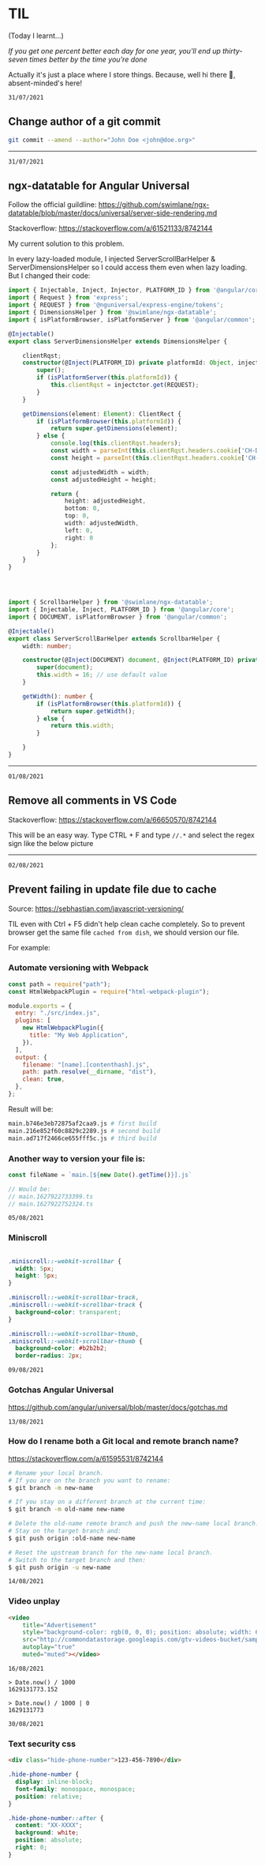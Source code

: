 # TIL
(Today I learnt...)

_If you get one percent better each day for one year, you'll end up thirty-seven times better by the time you're done_

Actually it's just a place where I store things. Because, well hi there 👋, absent-minded's here!


`31/07/2021`
## Change author of a git commit
```bash
git commit --amend --author="John Doe <john@doe.org>"
```

<hr>

`31/07/2021`
## ngx-datatable for Angular Universal
Follow the official guildline: https://github.com/swimlane/ngx-datatable/blob/master/docs/universal/server-side-rendering.md

Stackoverflow: https://stackoverflow.com/a/61521133/8742144

My current solution to this problem.

In every lazy-loaded module, I injected ServerScrollBarHelper & ServerDimensionsHelper so I could access them even when lazy loading. But I changed their code:

```ts
import { Injectable, Inject, Injector, PLATFORM_ID } from '@angular/core';
import { Request } from 'express';
import { REQUEST } from '@nguniversal/express-engine/tokens';
import { DimensionsHelper } from '@swimlane/ngx-datatable';
import { isPlatformBrowser, isPlatformServer } from '@angular/common';

@Injectable()
export class ServerDimensionsHelper extends DimensionsHelper {

    clientRqst;
    constructor(@Inject(PLATFORM_ID) private platformId: Object, injectctor: Injector) {
        super();
        if (isPlatformServer(this.platformId)) {
            this.clientRqst = injectctor.get(REQUEST);
        }
    }

    getDimensions(element: Element): ClientRect {
        if (isPlatformBrowser(this.platformId)) {
            return super.getDimensions(element);
        } else {
            console.log(this.clientRqst.headers);
            const width = parseInt(this.clientRqst.headers.cookie['CH-DW'], 10) || 1000;
            const height = parseInt(this.clientRqst.headers.cookie['CH-DH'], 10) || 800;

            const adjustedWidth = width;
            const adjustedHeight = height;

            return {
                height: adjustedHeight,
                bottom: 0,
                top: 0,
                width: adjustedWidth,
                left: 0,
                right: 0
            };
        }
    }
}




import { ScrollbarHelper } from '@swimlane/ngx-datatable';
import { Injectable, Inject, PLATFORM_ID } from '@angular/core';
import { DOCUMENT, isPlatformBrowser } from '@angular/common';

@Injectable()
export class ServerScrollBarHelper extends ScrollbarHelper {
    width: number;

    constructor(@Inject(DOCUMENT) document, @Inject(PLATFORM_ID) private platformId: Object) {
        super(document);
        this.width = 16; // use default value
    }

    getWidth(): number {
        if (isPlatformBrowser(this.platformId)) {
            return super.getWidth();
        } else {
            return this.width;
        }

    }
}
```

<hr>

`01/08/2021`
## Remove all comments in VS Code
Stackoverflow: https://stackoverflow.com/a/66650570/8742144

This will be an easy way. Type CTRL + F and type `//.*` and select the regex sign like the below picture

<hr>

`02/08/2021`
## Prevent failing in update file due to cache
Source: https://sebhastian.com/javascript-versioning/

TIL even with <keyboard>Ctrl + F5</keyboard> didn't help clean cache completely. So to prevent browser get the same file `cached from dish`, we should version our file.

For example:

### Automate versioning with Webpack
```js
const path = require("path");
const HtmlWebpackPlugin = require("html-webpack-plugin");

module.exports = {
  entry: "./src/index.js",
  plugins: [
    new HtmlWebpackPlugin({
      title: "My Web Application",
    }),
  ],
  output: {
    filename: "[name].[contenthash].js",
    path: path.resolve(__dirname, "dist"),
    clean: true,
  },
};
```

Result will be:
```bash
main.b746e3eb72875af2caa9.js # first build
main.216e852f60c8829c2289.js # second build
main.ad717f2466ce655fff5c.js # third build
```

### Another way to version your file is:
```js 
const fileName = `main.[${new Date().getTime()}].js`

// Would be:
// main.1627922733399.ts
// main.1627922752324.ts

```
`05/08/2021`
### Miniscroll
```css

.miniscroll::-webkit-scrollbar {
  width: 5px;
  height: 5px;
}

.miniscroll::-webkit-scrollbar-track,
.miniscroll::-webkit-scrollbar-track {
  background-color: transparent;
}

.miniscroll::-webkit-scrollbar-thumb,
.miniscroll::-webkit-scrollbar-thumb {
  background-color: #b2b2b2;
  border-radius: 2px;
```

`09/08/2021`
### Gotchas Angular Universal

https://github.com/angular/universal/blob/master/docs/gotchas.md

`13/08/2021`
### How do I rename both a Git local and remote branch name?

https://stackoverflow.com/a/61595531/8742144

```bash
# Rename your local branch.
# If you are on the branch you want to rename:
$ git branch -m new-name

# If you stay on a different branch at the current time:
$ git branch -m old-name new-name

# Delete the old-name remote branch and push the new-name local branch.
# Stay on the target branch and:
$ git push origin :old-name new-name

# Reset the upstream branch for the new-name local branch.
# Switch to the target branch and then:
$ git push origin -u new-name
```

`14/08/2021`
### Video unplay

```html
<video
    title="Advertisement"
    style="background-color: rgb(0, 0, 0); position: absolute; width: 640px; height: 360px;"
    src="http://commondatastorage.googleapis.com/gtv-videos-bucket/sample/BigBuckBunny.mp4"
    autoplay="true"
    muted="muted"></video>
```

`16/08/2021`
```node
> Date.now() / 1000
1629131773.152

> Date.now() / 1000 | 0
1629131773
```

`30/08/2021`
### Text security css

```html
<div class="hide-phone-number">123-456-7890</div>
```

```css
.hide-phone-number {
  display: inline-block;
  font-family: monospace, monospace;
  position: relative;
}

.hide-phone-number::after {
  content: "XX-XXXX";
  background: white;
  position: absolute;
  right: 0;
}
```
